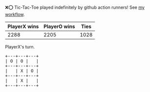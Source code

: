 :x::o: Tic-Tac-Toe played indefinitely by github action runners! See [my workflow](.github/workflows/play.yaml).

|PlayerX wins|PlayerO wins|Ties|
|-|-|-|
|2288|2205|1028|

PlayerX's turn.

<pre>
+---+---+---+
| O | O |   |
+---+---+---+
|   | X | O |
+---+---+---+
|   | X |   |
+---+---+---+
</pre>
